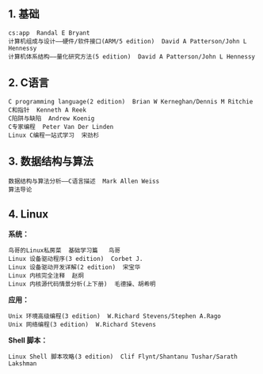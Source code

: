 ## 1. 基础

```
cs:app  Randal E Bryant
计算机组成与设计——硬件/软件接口(ARM/5 edition)  David A Patterson/John L Hennessy
计算机体系结构——量化研究方法(5 edition)  David A Patterson/John L Hennessy
```

## 2. C语言

```
C programming language(2 edition)  Brian W Kerneghan/Dennis M Ritchie
C和指针  Kenneth A Reek
C陷阱与缺陷  Andrew Koenig
C专家编程  Peter Van Der Linden
Linux C编程一站式学习  宋劲杉
```

## 3. 数据结构与算法

```
数据结构与算法分析——C语言描述  Mark Allen Weiss
算法导论
```

## 4. Linux

**系统：**

```
鸟哥的Linux私房菜  基础学习篇   鸟哥
Linux 设备驱动程序(3 edition)  Corbet J.
Linux 设备驱动开发详解(2 edition)  宋宝华
Linux 内核完全注释  赵炯
Linux 内核源代码情景分析(上下册)  毛德操、胡希明
```

**应用：**

```
Unix 环境高级编程(3 edition)  W.Richard Stevens/Stephen A.Rago
Unix 网络编程(3 edition)  W.Richard Stevens
```

**Shell 脚本：**

```
Linux Shell 脚本攻略(3 edition)  Clif Flynt/Shantanu Tushar/Sarath Lakshman
```



